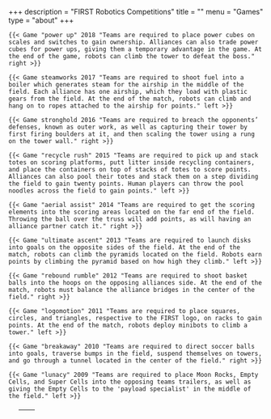 +++
description = "FIRST Robotics Competitions"
title = ""
menu = "Games"
type = "about"
+++

<table border="0" style="margin: 20px">
  <thead>
    <tr>
      <th></th>
      <th></th>
    </tr>
  </thead>
  <tbody>

    {{< Game "power up" 2018 "Teams are required to place power cubes on scales and switches to gain ownership. Alliances can also trade power cubes for power ups, giving them a temporary advantage in the game. At the end of the game, robots can climb the tower to defeat the boss." right >}}

    {{< Game steamworks 2017 "Teams are required to shoot fuel into a boiler which generates steam for the airship in the middle of the field. Each alliance has one airship, which they load with plastic gears from the field. At the end of the match, robots can climb and hang on to ropes attached to the airship for points." left >}}

    {{< Game stronghold 2016 "Teams are required to breach the opponents’ defenses, known as outer work, as well as capturing their tower by first firing boulders at it, and then scaling the tower using a rung on the tower wall." right >}}

    {{< Game "recycle rush" 2015 "Teams are required to pick up and stack totes on scoring platforms, putt litter inside recycling containers, and place the containers on top of stacks of totes to score points. Alliances can also pool their totes and stack them on a step dividing the field to gain twenty points. Human players can throw the pool noodles across the field to gain points." left >}}

    {{< Game "aerial assist" 2014 "Teams are required to get the scoring elements into the scoring areas located on the far end of the field. Throwing the ball over the truss will add points, as will having an alliance partner catch it." right >}}

    {{< Game "ultimate ascent" 2013 "Teams are required to launch disks into goals on the opposite sides of the field. At the end of the match, robots can climb the pyramids located on the field. Robots earn points by climbing the pyramid based on how high they climb." left >}}

    {{< Game "rebound rumble" 2012 "Teams are required to shoot basket balls into the hoops on the opposing alliances side. At the end of the match, robots must balance the alliance bridges in the center of the field." right >}}

    {{< Game "logomotion" 2011 "Teams are required to place squares, circles, and triangles, respective to the FIRST logo, on racks to gain points. At the end of the match, robots deploy minibots to climb a tower." left >}}

    {{< Game "breakaway" 2010 "Teams are required to direct soccer balls into goals, traverse bumps in the field, suspend themselves on towers, and go through a tunnel located in the center of the field." right >}}

    {{< Game "lunacy" 2009 "Teams are required to place Moon Rocks, Empty Cells, and Super Cells into the opposing teams trailers, as well as giving the Empty Cells to the 'payload specialist' in the middle of the field." left >}}

  </tbody>
</table>

</table>
